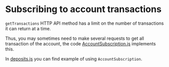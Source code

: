 # Subscribing to account transactions

`getTransactions` HTTP API method has a limit on the number of transactions it can return at a time.

Thus, you may sometimes need to make several requests to get all transaction of the account, the code [AccountSubscription.js](AccountSubscription.js) implements this.

In [deposits.js](../deposits-single-wallet.js) you can find example of using `AccountSubscription`.

